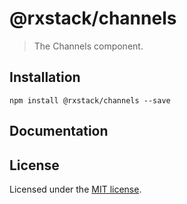 # @rxstack/channels

> The Channels component.

## Installation

```
npm install @rxstack/channels --save
```

## Documentation

## License

Licensed under the [MIT license](LICENSE).